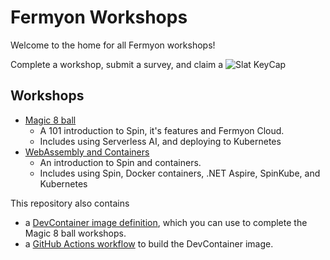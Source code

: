 # Fermyon Workshops

Welcome to the home for all Fermyon workshops!

Complete a workshop, submit a survey, and claim a ![**Slat KeyCap**](./media/slats-keycap-cropped.png)

## Workshops

- [Magic 8 ball](./magic-8-ball/README.md)
  - A 101 introduction to Spin, it's features and Fermyon Cloud.
  - Includes using Serverless AI, and deploying to Kubernetes
- [WebAssembly and Containers](./wasm-and-containers/README.md)
  - An introduction to Spin and containers.
  - Includes using Spin, Docker containers, .NET Aspire, SpinKube, and Kubernetes

This repository also contains
- a [DevContainer image definition](.devcontainer/devcontainer.json), which you can use to complete the Magic 8 ball workshops.
- a [GitHub Actions workflow](.github/workflows/docker.yaml) to build the DevContainer image.
